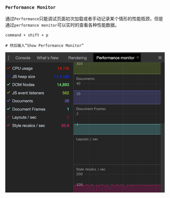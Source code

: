 ### `Performance Monitor`

通过`Performance`只能调试页面初次加载或者手动记录某个情形的性能瓶颈，但是通过`performance monitor`可以实时的查看各种性能数据。

```shell
command + shift + p

# 然后输入“Show Performance Monitor”
```

![performance monitor](https://raw.githubusercontent.com/13916253446/assets/master/public/%E5%B1%8F%E5%B9%95%E5%BF%AB%E7%85%A7%202019-10-11%20%E4%B8%8B%E5%8D%887.7fvvnmbep4.31.41%20(1).png)
